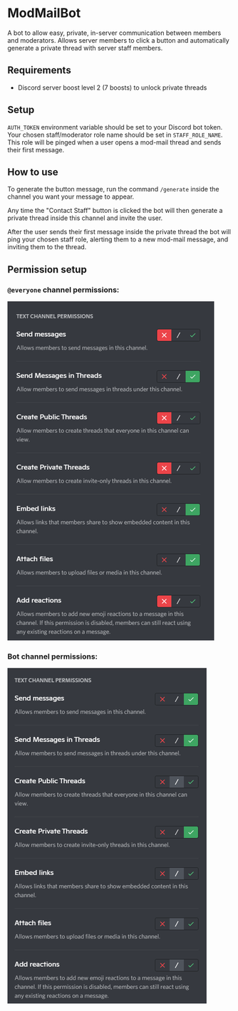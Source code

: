 # ModMailBot

A bot to allow easy, private, in-server communication between members and moderators. Allows server members to click a button and automatically generate a private thread with server staff members.

## Requirements

- Discord server boost level 2 (7 boosts) to unlock private threads

## Setup
`AUTH_TOKEN` environment variable should be set to your Discord bot token. Your chosen staff/moderator role name should be set in `STAFF_ROLE_NAME`. This role will be pinged when a user opens a mod-mail thread and sends their first message.

## How to use
To generate the button message, run the command `/generate` inside the channel you want your message to appear. 

Any time the "Contact Staff" button is clicked the bot will then generate a private thread inside this channel and invite the user.

After the user sends their first message inside the private thread the bot will ping your chosen staff role, alerting them to a new mod-mail message, and inviting them to the thread.

## Permission setup

### `@everyone` channel permissions:
![](./img/everyone-perms.png)

### Bot channel permissions:
![](./img/bot-perms.png)
